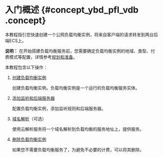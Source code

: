 # 入门概述 {#concept_ybd_pfl_vdb .concept}

本教程指引您快速创建一个公网负载均衡实例，将来自客户端的请求转发到两台后端ECS上。

**说明：** 在开始搭建负载均衡服务前，您需要确定负载均衡实例的地域、类型、付费模式等配置，详情参考[规划和准备](intl.zh-CN/快速入门/准备工作.md#)。

本教程包含以下操作：

1.  [创建负载均衡实例](intl.zh-CN/快速入门/创建负载均衡实例.md#) 

    创建负载均衡实例。负载均衡实例是一个运行的负载均衡服务实体。

2.  [添加监听和后端服务器](intl.zh-CN/快速入门/配置负载均衡实例.md#) 

    配置负载均衡实例，添加监听规则和后端服务器。

3.  [域名解析](intl.zh-CN/快速入门/域名解析.md#)（可选）

    使用云解析服务将一个域名解析到负载均衡的服务地址上，提供服务。

4.  [删除负载均衡实例](intl.zh-CN/快速入门/删除负载均衡实例.md#) 

    如果您不需要负载均衡服务了，为避免不必要的计费，可以将其删除。


